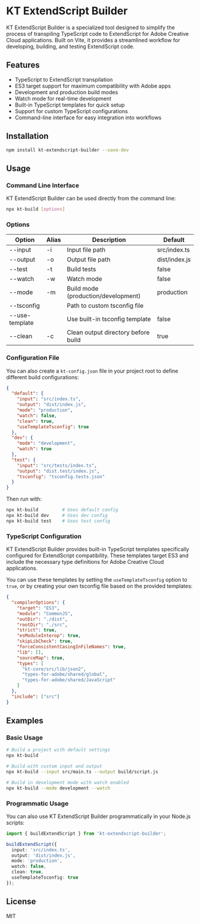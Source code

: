 # KT ExtendScript Builder

KT ExtendScript Builder is a specialized tool designed to simplify the process of transpiling TypeScript code to ExtendScript for Adobe Creative Cloud applications. Built on Vite, it provides a streamlined workflow for developing, building, and testing ExtendScript code.

## Features

- TypeScript to ExtendScript transpilation
- ES3 target support for maximum compatibility with Adobe apps
- Development and production build modes
- Watch mode for real-time development
- Built-in TypeScript templates for quick setup
- Support for custom TypeScript configurations
- Command-line interface for easy integration into workflows

## Installation

```bash
npm install kt-extendscript-builder --save-dev
```

## Usage

### Command Line Interface

KT ExtendScript Builder can be used directly from the command line:

```bash
npx kt-build [options]
```

### Options

| Option         | Alias | Description                         | Default       |
| -------------- | ----- | ----------------------------------- | ------------- |
| --input        | -i    | Input file path                     | src/index.ts  |
| --output       | -o    | Output file path                    | dist/index.js |
| --test         | -t    | Build tests                         | false         |
| --watch        | -w    | Watch mode                          | false         |
| --mode         | -m    | Build mode (production/development) | production    |
| --tsconfig     |       | Path to custom tsconfig file        |               |
| --use-template |       | Use built-in tsconfig template      | false         |
| --clean        | -c    | Clean output directory before build | true          |

### Configuration File

You can also create a `kt-config.json` file in your project root to define different build configurations:

```json
{
  "default": {
    "input": "src/index.ts",
    "output": "dist/index.js",
    "mode": "production",
    "watch": false,
    "clean": true,
    "useTemplateTsconfig": true
  },
  "dev": {
    "mode": "development",
    "watch": true
  },
  "test": {
    "input": "src/tests/index.ts",
    "output": "dist.test/index.js",
    "tsconfig": "tsconfig.tests.json"
  }
}
```

Then run with:

```bash
npx kt-build         # Uses default config
npx kt-build dev     # Uses dev config
npx kt-build test    # Uses test config
```

### TypeScript Configuration

KT ExtendScript Builder provides built-in TypeScript templates specifically configured for ExtendScript compatibility. These templates target ES3 and include the necessary type definitions for Adobe Creative Cloud applications.

You can use these templates by setting the `useTemplateTsconfig` option to `true`, or by creating your own tsconfig file based on the provided templates:

```json
{
  "compilerOptions": {
    "target": "ES3",
    "module": "CommonJS",
    "outDir": "./dist",
    "rootDir": "./src",
    "strict": true,
    "esModuleInterop": true,
    "skipLibCheck": true,
    "forceConsistentCasingInFileNames": true,
    "lib": [],
    "sourceMap": true,
    "types": [
      "kt-core/src/lib/json2",
      "types-for-adobe/shared/global",
      "types-for-adobe/shared/JavaScript"
    ]
  },
  "include": ["src"]
}
```

## Examples

### Basic Usage

```bash
# Build a project with default settings
npx kt-build

# Build with custom input and output
npx kt-build --input src/main.ts --output build/script.js

# Build in development mode with watch enabled
npx kt-build --mode development --watch
```

### Programmatic Usage

You can also use KT ExtendScript Builder programmatically in your Node.js scripts:

```typescript
import { buildExtendScript } from 'kt-extendscript-builder';

buildExtendScript({
  input: 'src/index.ts',
  output: 'dist/index.js',
  mode: 'production',
  watch: false,
  clean: true,
  useTemplateTsconfig: true
});
```

## License

MIT
